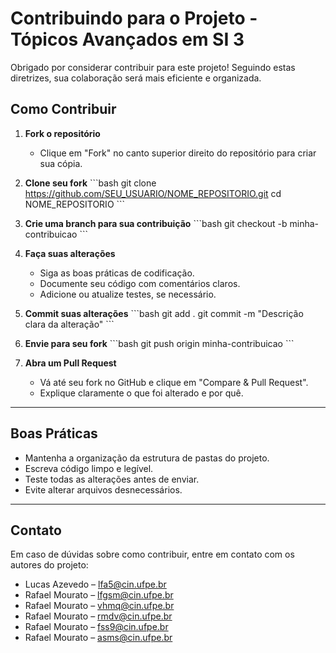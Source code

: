 # Contribuindo para o Projeto - Tópicos Avançados em SI 3

Obrigado por considerar contribuir para este projeto! Seguindo estas diretrizes, sua colaboração será mais eficiente e organizada.

## Como Contribuir

1. **Fork o repositório**
   - Clique em "Fork" no canto superior direito do repositório para criar sua cópia.

2. **Clone seu fork**
   \`\`\`bash
   git clone https://github.com/SEU_USUARIO/NOME_REPOSITORIO.git
   cd NOME_REPOSITORIO
   \`\`\`

3. **Crie uma branch para sua contribuição**
   \`\`\`bash
   git checkout -b minha-contribuicao
   \`\`\`

4. **Faça suas alterações**
   - Siga as boas práticas de codificação.
   - Documente seu código com comentários claros.
   - Adicione ou atualize testes, se necessário.

5. **Commit suas alterações**
   \`\`\`bash
   git add .
   git commit -m "Descrição clara da alteração"
   \`\`\`

6. **Envie para seu fork**
   \`\`\`bash
   git push origin minha-contribuicao
   \`\`\`

7. **Abra um Pull Request**
   - Vá até seu fork no GitHub e clique em "Compare & Pull Request".
   - Explique claramente o que foi alterado e por quê.

---

## Boas Práticas

- Mantenha a organização da estrutura de pastas do projeto.
- Escreva código limpo e legível.
- Teste todas as alterações antes de enviar.
- Evite alterar arquivos desnecessários.

---

## Contato

Em caso de dúvidas sobre como contribuir, entre em contato com os autores do projeto:

- Lucas Azevedo – lfa5@cin.ufpe.br 
-  Rafael Mourato – lfgsm@cin.ufpe.br 
-  Rafael Mourato – vhmq@cin.ufpe.br 
-  Rafael Mourato  – rmdv@cin.ufpe.br 
-  Rafael Mourato – fss9@cin.ufpe.br 
-  Rafael Mourato – asms@cin.ufpe.br 
